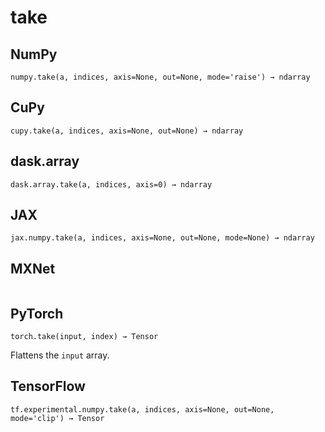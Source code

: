 # take

## NumPy

```
numpy.take(a, indices, axis=None, out=None, mode='raise') → ndarray
```

## CuPy

```
cupy.take(a, indices, axis=None, out=None) → ndarray
```

## dask.array

```
dask.array.take(a, indices, axis=0) → ndarray
```

## JAX

```
jax.numpy.take(a, indices, axis=None, out=None, mode=None) → ndarray
```

## MXNet

```

```

## PyTorch

```
torch.take(input, index) → Tensor
```

Flattens the `input` array.

## TensorFlow

```
tf.experimental.numpy.take(a, indices, axis=None, out=None, mode='clip') → Tensor
```
